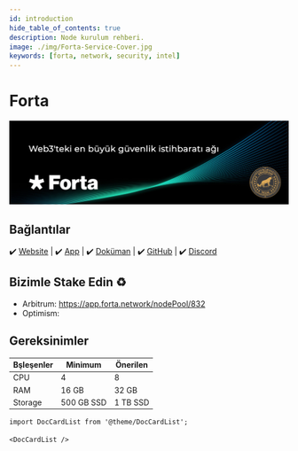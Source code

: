 ```yaml
---
id: introduction
hide_table_of_contents: true
description: Node kurulum rehberi.
image: ./img/Forta-Service-Cover.jpg
keywords: [forta, network, security, intel]
---
```

# Forta

![Forta](./img/Forta-Service.jpg)

## Bağlantılar
 ✔️ [Website](https://www.forta.org/) |
 ✔️ [App](https://app.forta.network/) |
 ✔️ [Doküman](https://docs.forta.network/) |
 ✔️ [GitHub](https://github.com/forta-network) |
 ✔️ [Discord](https://discord.gg/nbPQXRepWV)


## Bizimle Stake Edin ♻️
* Arbitrum: https://app.forta.network/nodePool/832
* Optimism: 

## Gereksinimler

| Bşleşenler | Minimum | **Önerilen** |
| ------------ | ------------ | ------------ |
| CPU |	4 | 8 |
| RAM	| 16 GB | 32 GB |
| Storage	| 500 GB SSD | 1 TB SSD | 

```mdx-code-block
import DocCardList from '@theme/DocCardList';

<DocCardList />
```
